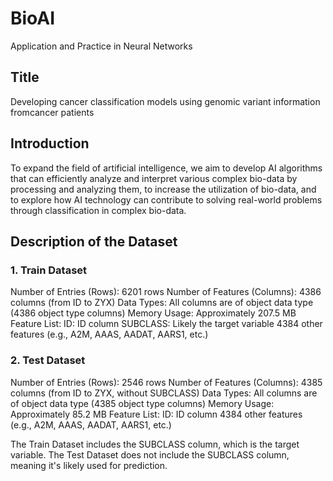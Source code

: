 # BioAI
Application and Practice in Neural Networks

## Title
Developing cancer classification models using genomic variant information fromcancer patients

## Introduction
To expand the field of artificial intelligence, we aim to develop AI algorithms that can efficiently analyze and interpret various complex bio-data by processing and analyzing them, to increase the utilization of bio-data, and to explore how AI technology can contribute to solving real-world problems through classification in complex bio-data.

## Description of the Dataset
### 1. Train Dataset
Number of Entries (Rows): 6201 rows
Number of Features (Columns): 4386 columns (from ID to ZYX)
Data Types: All columns are of object data type (4386 object type columns)
Memory Usage: Approximately 207.5 MB
Feature List:
ID: ID column
SUBCLASS: Likely the target variable
4384 other features (e.g., A2M, AAAS, AADAT, AARS1, etc.)
  
### 2. Test Dataset
Number of Entries (Rows): 2546 rows
Number of Features (Columns): 4385 columns (from ID to ZYX, without SUBCLASS)
Data Types: All columns are of object data type (4385 object type columns)
Memory Usage: Approximately 85.2 MB
Feature List:
ID: ID column
4384 other features (e.g., A2M, AAAS, AADAT, AARS1, etc.)

The Train Dataset includes the SUBCLASS column, which is the target variable.
The Test Dataset does not include the SUBCLASS column, meaning it's likely used for prediction.

